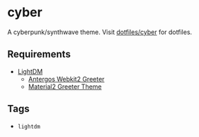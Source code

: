 # cyber
A cyberpunk/synthwave theme. Visit
[dotfiles/cyber](https://github.com/synackd/dotfiles/tree/cyber) for dotfiles.

## Requirements
* [LightDM](https://www.freedesktop.org/wiki/Software/LightDM/)
    * [Antergos Webkit2 Greeter](https://github.com/Antergos/web-greeter)
    * [Material2 Greeter Theme](https://github.com/FallingSnow/lightdm-webkit2-material2)

## Tags
* `lightdm`
